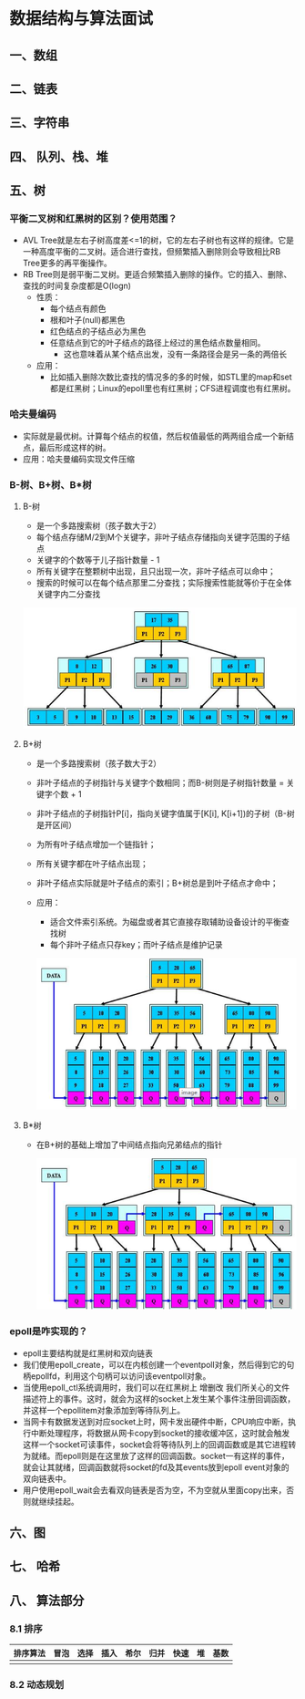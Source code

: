 # 数据结构与算法面试

## 一、数组

## 二、链表

## 三、字符串

## 四、 队列、栈、堆

## 五、树

### 平衡二叉树和红黑树的区别？使用范围？

+ AVL Tree就是左右子树高度差<=1的树，它的左右子树也有这样的规律。它是一种高度平衡的二叉树。适合进行查找，但频繁插入删除则会导致相比RB Tree更多的再平衡操作。
+ RB Tree则是弱平衡二叉树。更适合频繁插入删除的操作。它的插入、删除、查找的时间复杂度都是O(logn)
  + 性质：
    + 每个结点有颜色
    + 根和叶子(null)都黑色
    + 红色结点的子结点必为黑色
    + 任意结点到它的叶子结点的路径上经过的黑色结点数量相同。
      + 这也意味着从某个结点出发，没有一条路径会是另一条的两倍长
  + 应用：
    + 比如插入删除次数比查找的情况多的多的时候，如STL里的map和set都是红黑树；Linux的epoll里也有红黑树；CFS进程调度也有红黑树。

### 哈夫曼编码

+ 实际就是最优树。计算每个结点的权值，然后权值最低的两两组合成一个新结点，最后形成这样的树。
+ 应用：哈夫曼编码实现文件压缩

### B-树、B+树、B*树

1. B-树

   + 是一个多路搜索树（孩子数大于2）
   + 每个结点存储M/2到M个关键字，非叶子结点存储指向关键字范围的子结点
   + 关键字的个数等于儿子指针数量 - 1
   + 所有关键字在整颗树中出现，且只出现一次，非叶子结点可以命中；
   + 搜索的时候可以在每个结点那里二分查找；实际搜索性能就等价于在全体关键字内二分查找

   ![](pictures/18.png)

2. B+树

   + 是一个多路搜索树（孩子数大于2）

   + 非叶子结点的子树指针与关键字个数相同；而B-树则是子树指针数量 = 关键字个数 + 1

   + 非叶子结点的子树指针P[i]，指向关键字值属于[K[i], K[i+1])的子树（B-树是开区间）

   + 为所有叶子结点增加一个链指针；

   + 所有关键字都在叶子结点出现；

   + 非叶子结点实际就是叶子结点的索引；B+树总是到叶子结点才命中；

   + 应用：

     + 适合文件索引系统。为磁盘或者其它直接存取辅助设备设计的平衡查找树
     + 每个非叶子结点只存key；而叶子结点是维护记录

     ![](pictures/20.png)

3. B*树

   + 在B+树的基础上增加了中间结点指向兄弟结点的指针

     ![](pictures/19.png)

### epoll是咋实现的？

+ epoll主要结构就是红黑树和双向链表
+ 我们使用epoll_create，可以在内核创建一个eventpoll对象，然后得到它的句柄epollfd，利用这个句柄可以访问该eventpoll对象。
+ 当使用epoll_ctl系统调用时，我们可以在红黑树上 增删改 我们所关心的文件描述符上的事件。这时，就会为这样的socket上发生某个事件注册回调函数，并这样一个epollitem对象添加到等待队列上。
+ 当网卡有数据发送到对应socket上时，网卡发出硬件中断，CPU响应中断，执行中断处理程序，将数据从网卡copy到socket的接收缓冲区，这时就会触发这样一个socket可读事件，socket会将等待队列上的回调函数或是其它进程转为就绪。而epoll则是在这里放了这样的回调函数。socket一有这样的事件，就会让其就绪，回调函数就将socket的fd及其events放到epoll event对象的双向链表中。
+ 用户使用epoll_wait会去看双向链表是否为空，不为空就从里面copy出来，否则就继续挂起。

## 六、图

## 七、 哈希

## 八、 算法部分

### 8.1 排序

| 排序算法 | 冒泡 | 选择 |   插入   |  希尔    |  归并    |快速|堆|基数|
| -------- | ---- | ---- | ---- | ---- | ---- |----|-----|----|
|          |      |      |      |      |      |



### 8.2 动态规划



